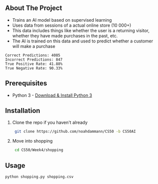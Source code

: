## About The Project

  - Trains an AI model based on supervised learning
  - Uses data from sessions of a actual online store (10 000+)
  - This data includes things like whether the user is a returning visitor, whether they have made purchases in the past, etc.
  - The AI is trained on this data and used to predict whether a customer will make a purchase

```
Correct Predictions: 4085
Incorrect Predictions: 847
True Positive Rate: 41.88%
True Negative Rate: 90.33%
```
## Prerequisites

  - Python 3 - [Download & Install Python 3](https://www.python.org/downloads/)

## Installation

1. Clone the repo if you haven't already
   ```sh
    git clone https://github.com/noahdammann/CS50 -b CS50AI
   ```
2. Move into shopping
   ```sh
    cd CS50/Week4/shopping
   ```

## Usage

```
python shopping.py shopping.csv
```
